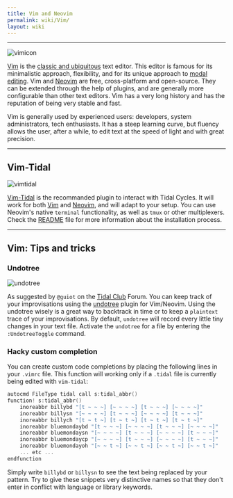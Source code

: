 ```yaml
---
title: Vim and Neovim
permalink: wiki/Vim/
layout: wiki
---
```

----

![vimicon](vimicon.png)

[Vim](https://www.vim.org) is the [classic and ubiquitous](https://en.wikipedia.org/wiki/Vim_(text_editor)) text editor. This editor is famous for its minimalistic approach, flexibility, and for its unique approach to [modal editing](https://en.wikipedia.org/wiki/Vi#Interface). Vim and [Neovim](https://neovim.io/) are free, cross-platform and open-source. They can be extended through the help of plugins, and are generally more configurable than other text editors. Vim has a very long history and has the reputation of being very stable and fast.

Vim is generally used by experienced users: developers, system administrators, tech enthusiasts. It has a steep learning curve, but fluency allows the user, after a while, to edit text at the speed of light and with great precision.

-----

## Vim-Tidal

![vimtidal](https://camo.githubusercontent.com/d42afb94633db9b527910d87e2b3320f28c2221c1711043854976e3f8628104b/687474703a2f2f692e696d6775722e636f6d2f66724f4c4646492e676966)

[Vim-Tidal](https://github.com/tidalcycles/vim-tidal) is the recommanded plugin to interact with Tidal Cycles. It will work for both [Vim](https://www.vim.org/) and [Neovim](https://neovim.io/), and will adapt to your setup. You can use Neovim's native `terminal` functionality, as well as `tmux` or other multiplexers. Check the [README](https://github.com/tidalcycles/vim-tidal#readme) file for more information about the installation process.

----

## Vim: Tips and tricks

### Undotree

![undotree](undotree.png)

As suggested by `@guiot` on the [Tidal Club](https://club.tidalcycles.org) Forum. You can keep track of your improvisations using the [undotree](https://github.com/mbbill/undotree) plugin for Vim/Neovim. Using the undotree wisely is a great way to backtrack in time or to keep a `plaintext` trace of your improvisations. By default, `undotree` will record every little tiny changes in your text file. Activate the `undotree` for a file by entering the `:UndotreeToggle` command.

### Hacky custom completion

You can create custom code completions by placing the following lines in your `.vimrc` file. This function will working only if a `.tidal` file is currently being edited with `vim-tidal`:

```c
autocmd FileType tidal call s:tidal_abbr()
function! s:tidal_abbr()
    inoreabbr billybd "[t ~ ~ ~] [~ ~ ~ ~] [t ~ ~ ~] [~ ~ ~ ~]"
    inoreabbr billysn "[~ ~ ~ ~] [t ~ ~ ~] [~ ~ ~ ~] [t ~ ~ ~]"
    inoreabbr billych "[t ~ t ~] [t ~ t ~] [t ~ t ~] [t ~ t ~]"
    inoreabbr bluemondaybd "[t ~ ~ ~] [~ ~ ~ ~] [t ~ ~ ~] [~ ~ ~ ~]"
    inoreabbr bluemondaysn "[~ ~ ~ ~] [t ~ ~ ~] [~ ~ ~ ~] [t ~ ~ ~]"
    inoreabbr bluemondaycp "[~ ~ ~ ~] [t ~ ~ ~] [~ ~ ~ ~] [t ~ ~ ~]"
    inoreabbr bluemondayoh "[~ ~ t ~] [~ ~ t ~] [~ ~ t ~] [~ ~ t ~]"
    ... etc ...
endfunction
```

Simply write `billybd` or `billysn` to see the text being replaced by your pattern. Try to give these snippets very distinctive names so that they don't enter in conflict with language or library keywords.
